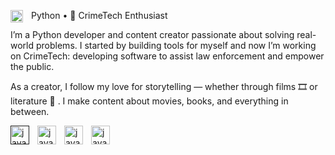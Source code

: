 <img align ="left" alt="java" width= "20px"  style="padding-right:10px;" src="https://imgs.search.brave.com/LAD9a2Vl5wwRqGNxI26amZ2B-iuo8xZAaDWDBnwBW38/rs:fit:860:0:0:0/g:ce/aHR0cHM6Ly93d3cu/cG5nYWxsLmNvbS93/cC1jb250ZW50L3Vw/bG9hZHMvNS9QeXRo/b24tUE5HLnBuZw"/> Python • 🫆 CrimeTech Enthusiast

I’m a Python developer and content creator passionate about solving real-world problems.
I started by building tools for myself and now I’m working on CrimeTech: developing software to assist law enforcement and empower the public.

As a creator, I follow my love for storytelling — whether through films 🎞️ or literature 📖 .
I make content about movies, books, and everything in between.

[<img align ="left" alt="java" width= "30px"  style="padding-right:10px;" src="https://imgs.search.brave.com/LAD9a2Vl5wwRqGNxI26amZ2B-iuo8xZAaDWDBnwBW38/rs:fit:860:0:0:0/g:ce/aHR0cHM6Ly93d3cu/cG5nYWxsLmNvbS93/cC1jb250ZW50L3Vw/bG9hZHMvNS9QeXRo/b24tUE5HLnBuZw"/>]()
<img align ="left" alt="java" width= "30px"  style="padding-right:10px;" src="https://imgs.search.brave.com/e85MisoUfsBHDOMh_tDCyYdoKLwTyLNsv-DWxJ6qXaE/rs:fit:860:0:0:0/g:ce/aHR0cHM6Ly9zdGF0/aWMudmVjdGVlenku/Y29tL3N5c3RlbS9y/ZXNvdXJjZXMvdGh1/bWJuYWlscy8wNTMv/MDY2Lzc5OC9zbWFs/bC9mcmVlLWxvZ28t/aHRtbC01LWZyZWUt/cG5nLnBuZw"/>
[<img align ="left" alt="java" width= "30px"  style="padding-right:10px;" src="https://imgs.search.brave.com/aio9q2SW7DtyTv6x8cvClfJIkOdvtmgVsqQR5FAkZ64/rs:fit:860:0:0:0/g:ce/aHR0cHM6Ly9mcmVl/cG5nbG9nby5jb20v/aW1hZ2VzL2FsbF9p/bWcvMTcwMTUwODcw/M1lvdVR1YmUtSWNv/bi1QTkcucG5n"/>](https://www.youtube.com/)
[<img align ="left" alt="java" width= "30px"  style="padding-right:10px;" src="https://imgs.search.brave.com/jQTDf8_Vlu3N6UQJmj0N7oG2m8GcQ3cyZ5V0YB_b8oU/rs:fit:860:0:0:0/g:ce/aHR0cHM6Ly93d3cu/cG5nYWxsLmNvbS93/cC1jb250ZW50L3Vw/bG9hZHMvNC9EZXRl/Y3RpdmUtU2hlcmxv/Y2stSG9sbWVzLVRy/YW5zcGFyZW50LVBO/Ry5wbmc"/>](https://www.reddit.com/user/Changesfuture/)


<!--
**frostship/frostship** is a ✨ _special_ ✨ repository because its `README.md` (this file) appears on your GitHub profile.

Here are some ideas to get you started:

- 🔭 I’m currently working on ...
- 🌱 I’m currently learning ...
- 👯 I’m looking to collaborate on ...
- 🤔 I’m looking for help with ...
- 💬 Ask me about ...
- 📫 How to reach me: ...
- 😄 Pronouns: ...
- ⚡ Fun fact: ...
-->

